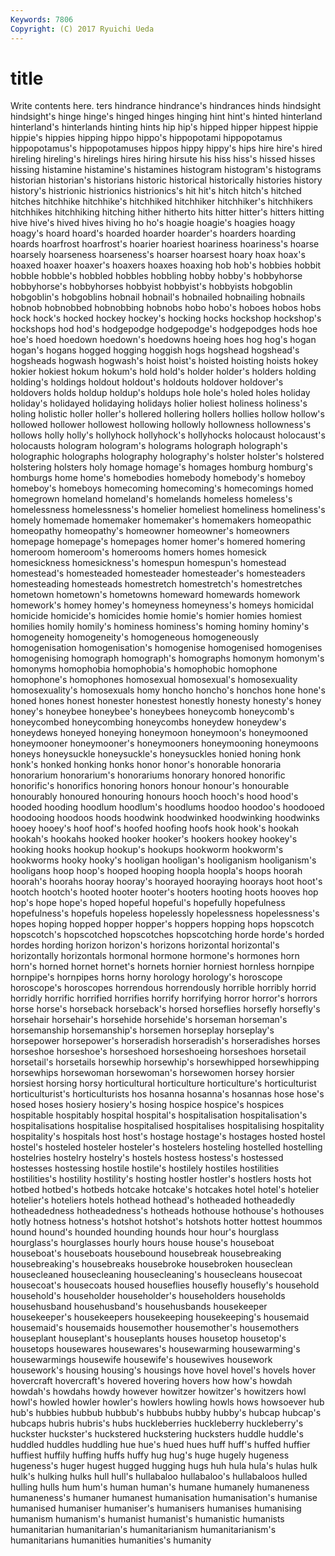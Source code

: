 ```yaml
---
Keywords: 7806 
Copyright: (C) 2017 Ryuichi Ueda
---
```


# title

Write contents here.
ters hindrance hindrance's
hindrances hinds hindsight hindsight's hinge hinge's hinged hinges hinging hint
hint's hinted hinterland hinterland's hinterlands hinting hints hip hip's hipped
hipper hippest hippie hippie's hippies hipping hippo hippo's hippopotami hippopotamus
hippopotamus's hippopotamuses hippos hippy hippy's hips hire hire's hired hireling
hireling's hirelings hires hiring hirsute his hiss hiss's hissed hisses
hissing histamine histamine's histamines histogram histogram's histograms historian historian's historians
historic historical historically histories history history's histrionic histrionics histrionics's hit
hit's hitch hitch's hitched hitches hitchhike hitchhike's hitchhiked hitchhiker hitchhiker's
hitchhikers hitchhikes hitchhiking hitching hither hitherto hits hitter hitter's hitters
hitting hive hive's hived hives hiving ho ho's hoagie hoagie's
hoagies hoagy hoagy's hoard hoard's hoarded hoarder hoarder's hoarders hoarding
hoards hoarfrost hoarfrost's hoarier hoariest hoariness hoariness's hoarse hoarsely hoarseness
hoarseness's hoarser hoarsest hoary hoax hoax's hoaxed hoaxer hoaxer's hoaxers
hoaxes hoaxing hob hob's hobbies hobbit hobble hobble's hobbled hobbles
hobbling hobby hobby's hobbyhorse hobbyhorse's hobbyhorses hobbyist hobbyist's hobbyists hobgoblin
hobgoblin's hobgoblins hobnail hobnail's hobnailed hobnailing hobnails hobnob hobnobbed hobnobbing
hobnobs hobo hobo's hoboes hobos hobs hock hock's hocked hockey
hockey's hocking hocks hockshop hockshop's hockshops hod hod's hodgepodge hodgepodge's
hodgepodges hods hoe hoe's hoed hoedown hoedown's hoedowns hoeing hoes
hog hog's hogan hogan's hogans hogged hogging hoggish hogs hogshead
hogshead's hogsheads hogwash hogwash's hoist hoist's hoisted hoisting hoists hokey
hokier hokiest hokum hokum's hold hold's holder holder's holders holding
holding's holdings holdout holdout's holdouts holdover holdover's holdovers holds holdup
holdup's holdups hole hole's holed holes holiday holiday's holidayed holidaying
holidays holier holiest holiness holiness's holing holistic holler holler's hollered
hollering hollers hollies hollow hollow's hollowed hollower hollowest hollowing hollowly
hollowness hollowness's hollows holly holly's hollyhock hollyhock's hollyhocks holocaust holocaust's
holocausts hologram hologram's holograms holograph holograph's holographic holographs holography holography's
holster holster's holstered holstering holsters holy homage homage's homages homburg
homburg's homburgs home home's homebodies homebody homebody's homeboy homeboy's homeboys
homecoming homecoming's homecomings homed homegrown homeland homeland's homelands homeless homeless's
homelessness homelessness's homelier homeliest homeliness homeliness's homely homemade homemaker homemaker's
homemakers homeopathic homeopathy homeopathy's homeowner homeowner's homeowners homepage homepage's homepages
homer homer's homered homering homeroom homeroom's homerooms homers homes homesick
homesickness homesickness's homespun homespun's homestead homestead's homesteaded homesteader homesteader's homesteaders
homesteading homesteads homestretch homestretch's homestretches hometown hometown's hometowns homeward homewards
homework homework's homey homey's homeyness homeyness's homeys homicidal homicide homicide's
homicides homie homie's homier homies homiest homilies homily homily's hominess
hominess's homing hominy hominy's homogeneity homogeneity's homogeneous homogeneously homogenisation homogenisation's
homogenise homogenised homogenises homogenising homograph homograph's homographs homonym homonym's homonyms
homophobia homophobia's homophobic homophone homophone's homophones homosexual homosexual's homosexuality homosexuality's
homosexuals homy honcho honcho's honchos hone hone's honed hones honest
honester honestest honestly honesty honesty's honey honey's honeybee honeybee's honeybees
honeycomb honeycomb's honeycombed honeycombing honeycombs honeydew honeydew's honeydews honeyed honeying
honeymoon honeymoon's honeymooned honeymooner honeymooner's honeymooners honeymooning honeymoons honeys honeysuckle
honeysuckle's honeysuckles honied honing honk honk's honked honking honks honor
honor's honorable honoraria honorarium honorarium's honorariums honorary honored honorific honorific's
honorifics honoring honors honour honour's honourable honourably honoured honouring honours
hooch hooch's hood hood's hooded hooding hoodlum hoodlum's hoodlums hoodoo
hoodoo's hoodooed hoodooing hoodoos hoods hoodwink hoodwinked hoodwinking hoodwinks hooey
hooey's hoof hoof's hoofed hoofing hoofs hook hook's hookah hookah's
hookahs hooked hooker hooker's hookers hookey hookey's hooking hooks hookup
hookup's hookups hookworm hookworm's hookworms hooky hooky's hooligan hooligan's hooliganism
hooliganism's hooligans hoop hoop's hooped hooping hoopla hoopla's hoops hoorah
hoorah's hoorahs hooray hooray's hoorayed hooraying hoorays hoot hoot's hootch
hootch's hooted hooter hooter's hooters hooting hoots hooves hop hop's
hope hope's hoped hopeful hopeful's hopefully hopefulness hopefulness's hopefuls hopeless
hopelessly hopelessness hopelessness's hopes hoping hopped hopper hopper's hoppers hopping
hops hopscotch hopscotch's hopscotched hopscotches hopscotching horde horde's horded hordes
hording horizon horizon's horizons horizontal horizontal's horizontally horizontals hormonal hormone
hormone's hormones horn horn's horned hornet hornet's hornets hornier horniest
hornless hornpipe hornpipe's hornpipes horns horny horology horology's horoscope horoscope's
horoscopes horrendous horrendously horrible horribly horrid horridly horrific horrified horrifies
horrify horrifying horror horror's horrors horse horse's horseback horseback's horsed
horseflies horsefly horsefly's horsehair horsehair's horsehide horsehide's horseman horseman's horsemanship
horsemanship's horsemen horseplay horseplay's horsepower horsepower's horseradish horseradish's horseradishes horses
horseshoe horseshoe's horseshoed horseshoeing horseshoes horsetail horsetail's horsetails horsewhip horsewhip's
horsewhipped horsewhipping horsewhips horsewoman horsewoman's horsewomen horsey horsier horsiest horsing
horsy horticultural horticulture horticulture's horticulturist horticulturist's horticulturists hos hosanna hosanna's
hosannas hose hose's hosed hoses hosiery hosiery's hosing hospice hospice's
hospices hospitable hospitably hospital hospital's hospitalisation hospitalisation's hospitalisations hospitalise hospitalised
hospitalises hospitalising hospitality hospitality's hospitals host host's hostage hostage's hostages
hosted hostel hostel's hosteled hosteler hosteler's hostelers hosteling hostelled hostelling
hostelries hostelry hostelry's hostels hostess hostess's hostessed hostesses hostessing hostile
hostile's hostilely hostiles hostilities hostilities's hostility hostility's hosting hostler hostler's
hostlers hosts hot hotbed hotbed's hotbeds hotcake hotcake's hotcakes hotel
hotel's hotelier hotelier's hoteliers hotels hothead hothead's hotheaded hotheadedly hotheadedness
hotheadedness's hotheads hothouse hothouse's hothouses hotly hotness hotness's hotshot hotshot's
hotshots hotter hottest hoummos hound hound's hounded hounding hounds hour
hour's hourglass hourglass's hourglasses hourly hours house house's houseboat houseboat's
houseboats housebound housebreak housebreaking housebreaking's housebreaks housebroke housebroken houseclean housecleaned
housecleaning housecleaning's housecleans housecoat housecoat's housecoats housed houseflies housefly housefly's
household household's householder householder's householders households househusband househusband's househusbands housekeeper
housekeeper's housekeepers housekeeping housekeeping's housemaid housemaid's housemaids housemother housemother's housemothers
houseplant houseplant's houseplants houses housetop housetop's housetops housewares housewares's housewarming
housewarming's housewarmings housewife housewife's housewives housework housework's housing housing's housings
hove hovel hovel's hovels hover hovercraft hovercraft's hovered hovering hovers
how how's howdah howdah's howdahs howdy however howitzer howitzer's howitzers
howl howl's howled howler howler's howlers howling howls hows howsoever
hub hub's hubbies hubbub hubbub's hubbubs hubby hubby's hubcap hubcap's
hubcaps hubris hubris's hubs huckleberries huckleberry huckleberry's huckster huckster's huckstered
huckstering hucksters huddle huddle's huddled huddles huddling hue hue's hued
hues huff huff's huffed huffier huffiest huffily huffing huffs huffy
hug hug's huge hugely hugeness hugeness's huger hugest hugged hugging
hugs huh hula hula's hulas hulk hulk's hulking hulks hull
hull's hullabaloo hullabaloo's hullabaloos hulled hulling hulls hum hum's human
human's humane humanely humaneness humaneness's humaner humanest humanisation humanisation's humanise
humanised humaniser humaniser's humanisers humanises humanising humanism humanism's humanist humanist's
humanistic humanists humanitarian humanitarian's humanitarianism humanitarianism's humanitarians humanities humanities's humanity
